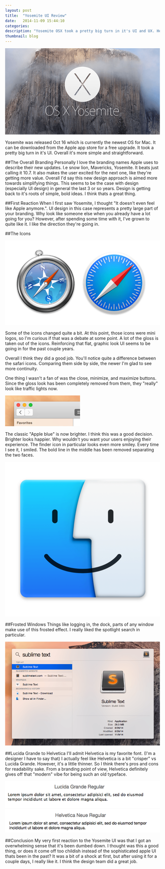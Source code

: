 ```yaml
---
layout: post
title:  "Yosemite UI Review"
date:   2014-11-09 15:44:10
categories:
description: "Yosemite OSX took a pretty big turn in it's UI and UX. Here I'll breakdown and describe it's simple approach."
thumbnail: blog
---
```


![Yosemite OSX](/img/yosemite-osx.png)

Yosemite was released Oct 16 which is currently the newest OS for Mac. It can be downloaded from the Apple app store for a free upgrade. It took a pretty big turn in it's UI. Overall it's more simple and straightforward.

##The Overall Branding
Personally I love the branding names Apple uses to describe their new updates. I.e snow lion, Mavericks, Yosemite. It beats just calling it 10.7. It also makes the user excited for the next one, like they're getting more value. Overall I'd say this new design approach is aimed more towards simplifying things. This seems to be the case with design (especially UI design) in general the last 3 or so years. Design is getting back to it's roots of simple, bold ideas. I think thats a great thing.

##First Reaction
When I first saw Yosemite, I thought "It doesn't even feel like Apple anymore.". UI design in this case represents a pretty large part of your branding. Why look like someone else when you already have a lot going for you? However, after spending some time with it, I've grown to quite like it. I like the direction they're going in.

##The Icons

![Yosemite Safari Icon](/img/safari-yosemite-icon.png)

Some of the icons changed quite a bit. At this point, those icons were mini logos, so I'm curious if that was a debate at some point. A lot of the gloss is taken out of the icons. Reinforcing that flat, graphic look UI seems to be going in for the past couple years.

Overall I think they did a good job. You'll notice quite a difference between the safari icons. Comparing them side by side, the newer I'm glad to see more continuity.

One thing I wasn't a fan of was the close, minimize, and maximize buttons. Since the gloss look has been completely removed from them, they "really" look like traffic lights now. 

![Yosemite Finder Icon](/img/close.png)

The classic "Apple blue" is now brighter. I think this was a good decision. Brighter looks happier. Why wouldn't you want your users enjoying their experience. The finder icon in particular looks even more smiley. Every time I see it, I smiled. The bold line in the middle has been removed separating the two faces.

![Yosemite Finder Icon](/img/yosemite-finder-icon.png)

##Frosted Windows
Things like logging in, the dock, parts of any window make use of this frosted effect. I really liked the spotlight search in particular.

![Yosemite Spotlight Search](/img/spotlight.png) 

##Lucida Grande to Helvetica
I'll admit Helvetica is my favorite font. (I'm a designer I have to say that) I actually feel like Helvetica is a bit "crisper" vs Lucida Grande. However, it's a little thinner. So I think there's pros and cons for readability sake. From a branding point of view, Helvetica definitely gives off that "modern" vibe for being such an old typeface.

![Lucida Grand Yosemite OSX](/img/lucida-grande.png)
![Helvetica Neue Yosemite OSX](/img/helvetica-neue.png)

##Conclusion
My very first reaction to the Yosemite UI was that I got an overwhelming sense that it's been dumbed down. I thought was this a good thing, or does it come off too childish instead of the sophisticated apple UI thats been in the past? It was a bit of a shock at first, but after using it for a couple days, I really like it. I think the design team did a great job.
